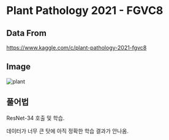 # Plant Pathology 2021 - FGVC8

## Data From

https://www.kaggle.com/c/plant-pathology-2021-fgvc8

## Image
![plant](https://user-images.githubusercontent.com/51351974/111782827-d3b62d80-88fc-11eb-90e0-ebf2e2dfb8e3.JPG)


## 풀어법

ResNet-34 호출 및 학습.

데이터가 너무 큰 탓에 아직 정확한 학습 결과가 안나옴.
